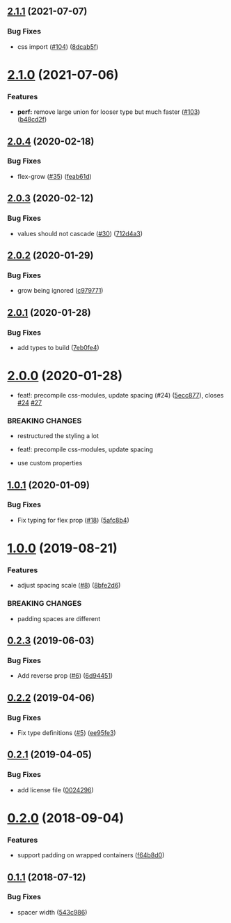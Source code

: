 ## [2.1.1](https://github.com/4Catalyzer/layout/compare/v2.1.0...v2.1.1) (2021-07-07)


### Bug Fixes

* css import ([#104](https://github.com/4Catalyzer/layout/issues/104)) ([8dcab5f](https://github.com/4Catalyzer/layout/commit/8dcab5f16b98a3eb36a661129e4e7cfbd24d2464))





# [2.1.0](https://github.com/4Catalyzer/layout/compare/v2.0.5...v2.1.0) (2021-07-06)


### Features

* **perf:** remove large union for looser type but much faster ([#103](https://github.com/4Catalyzer/layout/issues/103)) ([b48cd2f](https://github.com/4Catalyzer/layout/commit/b48cd2f6ec3ba691f734d78148167ef27a3b34ef))





## [2.0.4](https://github.com/4Catalyzer/layout/compare/v2.0.3...v2.0.4) (2020-02-18)


### Bug Fixes

* flex-grow ([#35](https://github.com/4Catalyzer/layout/issues/35)) ([feab61d](https://github.com/4Catalyzer/layout/commit/feab61d231a5175723c8827bdbeba730ab4ab8a8))

## [2.0.3](https://github.com/4Catalyzer/layout/compare/v2.0.2...v2.0.3) (2020-02-12)


### Bug Fixes

* values should not cascade ([#30](https://github.com/4Catalyzer/layout/issues/30)) ([712d4a3](https://github.com/4Catalyzer/layout/commit/712d4a37188fcd99b826997904c3a0b46c05aeb9))

## [2.0.2](https://github.com/4Catalyzer/layout/compare/v2.0.1...v2.0.2) (2020-01-29)


### Bug Fixes

* grow being ignored ([c979771](https://github.com/4Catalyzer/layout/commit/c979771f4de79c2d8776daed06e8e1726aca393e))

## [2.0.1](https://github.com/4Catalyzer/layout/compare/v2.0.0...v2.0.1) (2020-01-28)


### Bug Fixes

* add types to build ([7eb0fe4](https://github.com/4Catalyzer/layout/commit/7eb0fe4dbd99e30a935a1dfed9ebaf7c3ebd11c0))

# [2.0.0](https://github.com/4Catalyzer/layout/compare/v1.0.1...v2.0.0) (2020-01-28)


* feat!: precompile css-modules, update spacing (#24) ([5ecc877](https://github.com/4Catalyzer/layout/commit/5ecc877fb7429d7ce1a729440c46abb8207cfe93)), closes [#24](https://github.com/4Catalyzer/layout/issues/24) [#27](https://github.com/4Catalyzer/layout/issues/27)


### BREAKING CHANGES

* restructured the styling a lot 

* feat!: precompile css-modules, update spacing

* use custom properties

## [1.0.1](https://github.com/4Catalyzer/layout/compare/v1.0.0...v1.0.1) (2020-01-09)


### Bug Fixes

* Fix typing for flex prop ([#18](https://github.com/4Catalyzer/layout/issues/18)) ([5afc8b4](https://github.com/4Catalyzer/layout/commit/5afc8b4db044f2cee85103d49fd6466e9ad69770))

# [1.0.0](https://github.com/4Catalyzer/layout/compare/v0.2.3...v1.0.0) (2019-08-21)


### Features

* adjust spacing scale ([#8](https://github.com/4Catalyzer/layout/issues/8)) ([8bfe2d6](https://github.com/4Catalyzer/layout/commit/8bfe2d6))


### BREAKING CHANGES

* padding spaces are different

## [0.2.3](https://github.com/4Catalyzer/layout/compare/v0.2.2...v0.2.3) (2019-06-03)


### Bug Fixes

* Add reverse prop ([#6](https://github.com/4Catalyzer/layout/issues/6)) ([6d94451](https://github.com/4Catalyzer/layout/commit/6d94451))

## [0.2.2](https://github.com/4Catalyzer/layout/compare/v0.2.1...v0.2.2) (2019-04-06)


### Bug Fixes

* Fix type definitions ([#5](https://github.com/4Catalyzer/layout/issues/5)) ([ee95fe3](https://github.com/4Catalyzer/layout/commit/ee95fe3))

## [0.2.1](https://github.com/4Catalyzer/layout/compare/v0.2.0...v0.2.1) (2019-04-05)


### Bug Fixes

* add license file ([0024296](https://github.com/4Catalyzer/layout/commit/0024296))

# [0.2.0](https://github.com/4Catalyzer/layout/compare/v0.1.1...v0.2.0) (2018-09-04)


### Features

* support padding on wrapped containers ([f64b8d0](https://github.com/4Catalyzer/layout/commit/f64b8d0))

## [0.1.1](https://github.com/4Catalyzer/layout/compare/v0.1.0...v0.1.1) (2018-07-12)


### Bug Fixes

* spacer width ([543c986](https://github.com/4Catalyzer/layout/commit/543c986))
